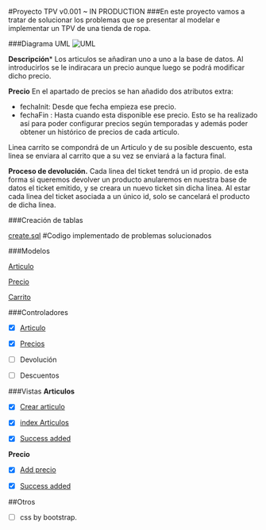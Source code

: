 #Proyecto TPV v0.001 ~ IN PRODUCTION
###En este proyecto vamos a tratar de solucionar los problemas que se presentar al modelar e implementar un TPV de una tienda de ropa.


###Diagrama UML
![UML](https://i.gyazo.com/a6f053a49d54ba2e5d61f62dc5ce31a0.png)

**Descripción***
Los articulos se añadiran uno a uno a la base de datos. Al introducirlos se le indiracara un precio aunque luego se podrá modificar dicho precio.

**Precio**
En el apartado de precios se han añadido dos atributos extra:
 - fechaInit: Desde que fecha empieza ese precio.
 - fechaFin : Hasta cuando esta disponible ese precio.
Esto se ha realizado así para poder configurar precios según temporadas y además poder obtener un histórico de precios de cada articulo.

Linea carrito se compondrá de un Articulo y de su posible descuento, esta linea se enviara al carrito que a su vez se enviará a la factura final.

**Proceso de devolución.**
Cada linea del ticket tendrá un id propio. de esta forma si queremos devolver un producto anularemos en nuestra base de datos el ticket emitido, y se creara un nuevo ticket sin dicha linea. Al estar cada linea del ticket asociada a un único id, solo se cancelará el producto de dicha linea.

###Creación de tablas 

[create.sql](https://github.com/sn1k/PROYECTO-TPV/blob/master/BBDD/base.sql)
#Codigo implementado de problemas solucionados

###Modelos

[Articulo](https://github.com/sn1k/PROYECTO-TPV/blob/master/CODE/models/Articulo_model.php)

[Precio](https://github.com/sn1k/PROYECTO-TPV/blob/master/CODE/models/Precio_model.php)

[Carrito](https://github.com/sn1k/PROYECTO-TPV/blob/master/CODE/models/Carrito_model.php)

###Controladores

- [x] [Articulo](https://github.com/sn1k/PROYECTO-TPV/blob/master/CODE/controllers/Articulos.php)

- [x] [Precios](https://github.com/sn1k/PROYECTO-TPV/blob/master/CODE/controllers/Precios.php)

- [ ] Devolución

- [ ] Descuentos

###Vistas
**Articulos**

- [x] [Crear articulo](https://github.com/sn1k/PROYECTO-TPV/blob/master/CODE/views/articulos/create.php)

- [x] [index Articulos](https://github.com/sn1k/PROYECTO-TPV/blob/master/CODE/views/articulos/index.php)

- [x] [Success added](https://github.com/sn1k/PROYECTO-TPV/blob/master/CODE/views/articulos/success.php)

**Precio**

- [x] [Add precio](https://github.com/sn1k/PROYECTO-TPV/blob/master/CODE/views/precios/index.php)

- [x] [Success added](https://github.com/sn1k/PROYECTO-TPV/blob/master/CODE/views/precios/success.php)


##Otros
- [ ] css by bootstrap.
